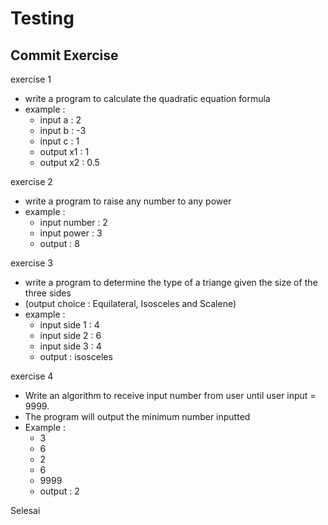 # Testing
## Commit Exercise


exercise 1
* write a program to calculate the quadratic equation formula
* example : 
	* input a : 2
	* input b : -3
	* input c : 1
	* output x1 : 1
	* output x2 : 0.5
	
exercise 2
* write a program to raise any number to any power
* example :
	* input number : 2
	* input power : 3
	* output : 8
	
exercise 3
* write a program to determine the type of a triange given the size of the three sides
* (output choice : Equilateral, Isosceles and Scalene)
* example : 
	* input side 1 : 4
	* input side 2 : 6
	* input side 3 : 4
	* output : isosceles

exercise 4
* Write an algorithm to receive input number from user until user input = 9999. 
* The program will output the minimum number inputted 
* Example : 
	* 3
	* 6
	* 2
	* 6
	* 9999
	* output : 2

Selesai